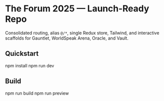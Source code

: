 # The Forum 2025 — Launch-Ready Repo
Consolidated routing, alias `@/*`, single Redux store, Tailwind, and interactive scaffolds for Gauntlet, WorldSpeak Arena, Oracle, and Vault.
## Quickstart
npm install
npm run dev
## Build
npm run build
npm run preview